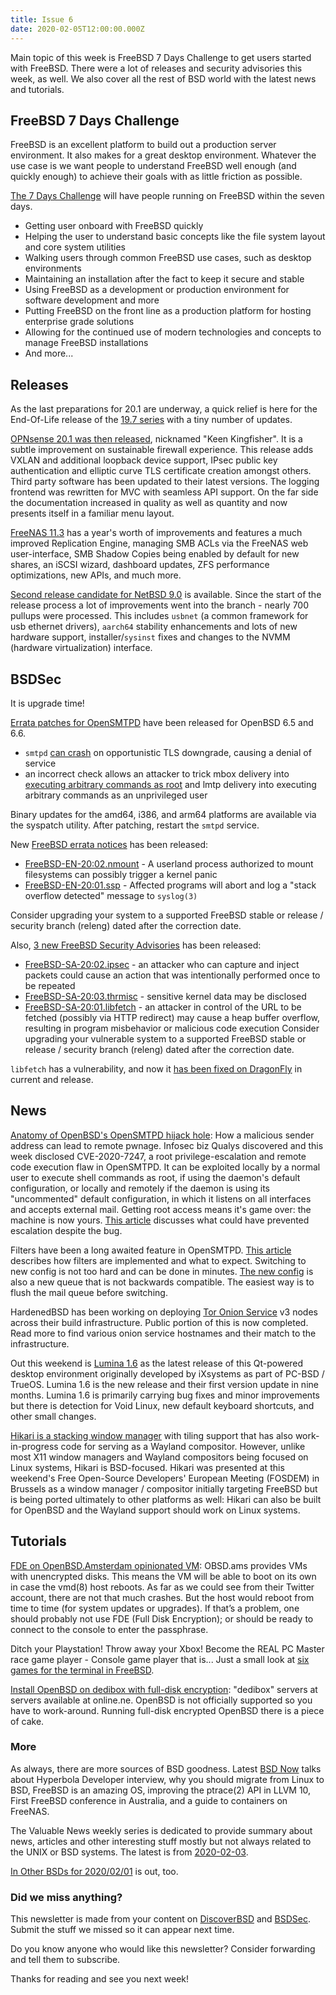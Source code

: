 ```yaml
---
title: Issue 6
date: 2020-02-05T12:00:00.000Z
---
```


Main topic of this week is FreeBSD 7 Days Challenge to get users started with FreeBSD. There were a lot of releases and security advisories this week, as well. We also cover all the rest of BSD world with the latest news and tutorials.

<!-- more -->

## FreeBSD 7 Days Challenge   

FreeBSD is an excellent platform to build out a production server environment. It also makes for a great desktop environment. Whatever the use case is we want people to understand FreeBSD well enough (and quickly enough) to achieve their goals with as little friction as possible.

[The 7 Days Challenge](https://wiki.freebsd.org/MichaelCrilly/7dayschallenge?utm_source=bsdweekly) will have people running on FreeBSD within the seven days.

- Getting user onboard with FreeBSD quickly
- Helping the user to understand basic concepts like the file system layout and core system utilities
- Walking users through common FreeBSD use cases, such as desktop environments
- Maintaining an installation after the fact to keep it secure and stable
- Using FreeBSD as a development or production environment for software development and more
- Putting FreeBSD on the front line as a production platform for hosting enterprise grade solutions
- Allowing for the continued use of modern technologies and concepts to manage FreeBSD installations
- And more...

## Releases

As the last preparations for 20.1 are underway, a quick relief is here for the End-Of-Life release of the [19.7 series](https://opnsense.org/opnsense-19-7-10-released/?utm_source=bsdweekly) with a tiny number of updates.

[OPNsense 20.1 was then released](https://forum.opnsense.org/index.php?topic=15664.0&utm_source=bsdweekly), nicknamed "Keen Kingfisher". It is a subtle improvement on sustainable firewall experience. This release adds VXLAN and additional loopback device support, IPsec public key authentication and elliptic curve TLS certificate creation amongst others. Third party software has been updated to their latest versions. The logging frontend was rewritten for MVC with seamless API support. On the far side the documentation increased in quality as well as quantity and now presents itself in a familiar menu layout.

[FreeNAS 11.3](https://www.phoronix.com/scan.php?page=news_item&px=FreeNAS-11.3-Released&utm_source=bsdweekly) has a year's worth of improvements and features a much improved Replication Engine, managing SMB ACLs via the FreeNAS web user-interface, SMB Shadow Copies being enabled by default for new shares, an iSCSI wizard, dashboard updates, ZFS performance optimizations, new APIs, and much more.

[Second release candidate for NetBSD 9.0](https://blog.netbsd.org/tnf/entry/second_final_release_candidate_for?utm_source=bsdweekly) is available. Since the start of the release process a lot of improvements went into the branch - nearly 700 pullups were processed. This includes `usbnet` (a common framework for usb ethernet drivers), `aarch64` stability enhancements and lots of new hardware support, installer/`sysinst` fixes and changes to the NVMM (hardware virtualization) interface.

## BSDSec

It is upgrade time!

[Errata patches for OpenSMTPD](https://bsdsec.net/tags/openbsd?utm_source=bsdweekly) have been released for OpenBSD 6.5 and 6.6.
- `smtpd` [can crash](https://bsdsec.net/articles/openbsd-errata-january-30th-2020-smtpd_tls?utm_source=bsdweekly) on opportunistic TLS downgrade, causing a denial of service
- an incorrect check allows an attacker to trick mbox delivery into [executing arbitrary commands as root](https://bsdsec.net/articles/openbsd-errata-january-30th-2020-smtpd_exec?utm_source=bsdweekly) and lmtp delivery into executing arbitrary commands as an unprivileged user

Binary updates for the amd64, i386, and arm64 platforms are available via the syspatch utility. After patching, restart the `smtpd` service.

New [FreeBSD errata notices](https://bsdsec.net/tags/freebsd?utm_source=bsdweekly) has been released:

- [FreeBSD-EN-20:02.nmount](https://bsdsec.net/articles/freebsd-announce-freebsd-errata-notice-freebsd-en-20-02-nmount?utm_source=bsdweekly) - A userland process authorized to mount filesystems can possibly trigger a kernel panic
- [FreeBSD-EN-20:01.ssp](https://bsdsec.net/articles/freebsd-announce-freebsd-errata-notice-freebsd-en-20-01-ssp?utm_source=bsdweekly) - Affected programs will abort and log a "stack overflow detected" message to `syslog(3)`

Consider upgrading your system to a supported FreeBSD stable or release / security branch (releng) dated after the correction date.

Also, [3 new FreeBSD Security Advisories](https://bsdsec.net/tags/freebsd?utm_source=bsdweekly) has been released:

- [FreeBSD-SA-20:02.ipsec](https://bsdsec.net/articles/freebsd-announce-freebsd-security-advisory-freebsd-sa-20-02-ipsec?utm_source=bsdweekly) - an attacker who can capture and inject packets could cause an action that was intentionally performed once to be repeated
- [FreeBSD-SA-20:03.thrmisc](https://bsdsec.net/articles/freebsd-announce-freebsd-security-advisory-freebsd-sa-20-03-thrmisc?utm_source=bsdweekly) - sensitive kernel data may be disclosed
- [FreeBSD-SA-20:01.libfetch](https://bsdsec.net/articles/freebsd-announce-freebsd-security-advisory-freebsd-sa-20-01-libfetch?utm_source=bsdweekly) - an attacker in control of the URL to be fetched (possibly via HTTP redirect) may cause a heap buffer overflow, resulting in program misbehavior or malicious code execution
Consider upgrading your vulnerable system to a supported FreeBSD stable or release / security branch (releng) dated after the correction date.

`libfetch` has a vulnerability, and now it [has been fixed on DragonFly](https://www.dragonflydigest.com/2020/02/03/24112.html?utm_source=bsdweekly) in current and release.

## News

[Anatomy of OpenBSD's OpenSMTPD hijack hole](https://www.theregister.co.uk/2020/01/30/openbsd_mail_bug/?utm_source=bsdweekly): How a malicious sender address can lead to remote pwnage. Infosec biz Qualys discovered and this week disclosed CVE-2020-7247, a root privilege-escalation and remote code execution flaw in OpenSMTPD. It can be exploited locally by a normal user to execute shell commands as root, if using the daemon's default configuration, or locally and remotely if the daemon is using its "uncommented" default configuration, in which it listens on all interfaces and accepts external mail. Getting root access means it's game over: the machine is now yours. [This article](https://poolp.org/posts/2020-01-30/opensmtpd-advisory-dissected/?utm_source=bsdweekly) discusses what could have prevented escalation despite the bug.

Filters have been a long awaited feature in OpenSMTPD. [This article](https://poolp.org/posts/2018-11-03/opensmtpd-released-and-upcoming-filters-preview/?utm_source=bsdweekly) describes how filters are implemented and what to expect. Switching to new config is not too hard and can be done in minutes. [The new config](https://poolp.org/posts/2018-05-21/switching-to-opensmtpd-new-config/?utm_source=bsdweekly) is also a new queue that is not backwards compatible. The easiest way is to flush the mail queue before switching.

HardenedBSD has been working on deploying [Tor Onion Service](https://hardenedbsd.org/article/shawn-webb/2020-01-30/hardenedbsd-tor-onion-service-v3-nodes?utm_source=bsdweekly) v3 nodes across their build infrastructure. Public portion of this is now completed. Read more to find various onion service hostnames and their match to the infrastructure.

Out this weekend is [Lumina 1.6](https://www.phoronix.com/scan.php?page=news_item&px=Lumina-Desktop-1.6-Released&utm_source=bsdweekly) as the latest release of this Qt-powered desktop environment originally developed by iXsystems as part of PC-BSD / TrueOS. Lumina 1.6 is the new release and their first version update in nine months. Lumina 1.6 is primarily carrying bug fixes and minor improvements but there is detection for Void Linux, new default keyboard shortcuts, and other small changes.

[Hikari is a stacking window manager](https://www.phoronix.com/scan.php?page=news_item&px=Hikari-X11-Wayland-2020&utm_source=bsdweekly) with tiling support that has also work-in-progress code for serving as a Wayland compositor. However, unlike most X11 window managers and Wayland compositors being focused on Linux systems, Hikari is BSD-focused. Hikari was presented at this weekend's Free Open-Source Developers' European Meeting (FOSDEM) in Brussels as a window manager / compositor initially targeting FreeBSD but is being ported ultimately to other platforms as well: Hikari can also be built for OpenBSD and the Wayland support should work on Linux systems.


## Tutorials

[FDE on OpenBSD.Amsterdam opinionated VM](https://www.tumfatig.net/20200203/fde-on-openbsd-amsterdam-opinionated-vm/?utm_source=bsdweekly): OBSD.ams provides VMs with unencrypted disks. This means the VM will be able to boot on its own in case the vmd(8) host reboots. As far as we could see from their Twitter account, there are not that much crashes. But the host would reboot from time to time (for system updates or upgrades). If that’s a problem, one should probably not use FDE (Full Disk Encryption); or should be ready to connect to the console to enter the passphrase.

Ditch your Playstation! Throw away your Xbox! Become the REAL PC Master race game player - Console game player that is... Just a small look at [six games for the terminal in FreeBSD](https://www.youtube.com/watch?v=U-JbVWjkvLs&utm_source=bsdweekly).

[Install OpenBSD on dedibox with full-disk encryption](https://poolp.org/posts/2018-01-29/install-openbsd-on-dedibox-with-full-disk-encryption/?utm_source=bsdweekly): "dedibox" servers at servers available at online.ne. OpenBSD is not officially supported so you have to work-around. Running full-disk encrypted OpenBSD there is a piece of cake.

### More

As always, there are more sources of BSD goodness. Latest [BSD Now](https://www.youtube.com/watch?v=TlwgTB4mJrg&utm_source=bsdweekly) talks about Hyperbola Developer interview, why you should migrate from Linux to BSD, FreeBSD is an amazing OS, improving the ptrace(2) API in LLVM 10, First FreeBSD conference in Australia, and a guide to containers on FreeNAS.

The Valuable News weekly series is dedicated to provide summary about news, articles and other interesting stuff mostly but not always related to the UNIX or BSD systems. The latest is from [2020-02-03](https://vermaden.wordpress.com/2020/02/03/valuable-news-2020-02-03/?utm_source=bsdweekly).

[In Other BSDs for 2020/02/01](https://www.dragonflydigest.com/2020/02/01/24104.html?utm_source=bsdweekly) is out, too.


### Did we miss anything?

This newsletter is made from your content on [DiscoverBSD](https://discoverbsd.com) and [BSDSec](https://bsdsec.net). Submit the stuff we missed so it can appear next time.

Do you know anyone who would like this newsletter? Consider forwarding and tell them to subscribe.

Thanks for reading and see you next week!
